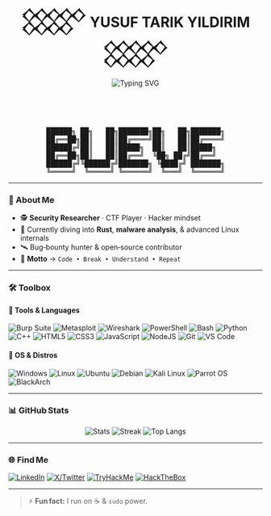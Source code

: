<!-- 𒐫 YUSUF TARIK YILDIRIM – GitHub Profile README -->
<h1 align="center">𒐫 YUSUF&nbsp;TARIK&nbsp;YILDIRIM 𒐫</h1>

<p align="center">
  <img src="https://readme-typing-svg.demolab.com?font=Fira+Code&weight=700&size=22&duration=3000&pause=500&color=00FF00&center=true&vCenter=true&multiline=true&width=500&lines=Cybersecurity+enthusiast;Reverse+engineer;Always+learning..." alt="Typing SVG" />
</p>

<br>
<br>
<br>
<!-- ASCII Art -->
<pre align="center">
██████╗ ██╗   ██╗███████╗██╗   ██╗███████╗
██╔══██╗██║   ██║██╔════╝██║   ██║██╔════╝
██████╔╝██║   ██║█████╗  ██║   ██║█████╗  
██╔══██╗██║   ██║██╔══╝  ╚██╗ ██╔╝██╔══╝  
██████╔╝╚██████╔╝███████╗ ╚████╔╝ ███████╗
╚═════╝  ╚═════╝ ╚══════╝  ╚═══╝  ╚══════╝
</pre>

---

### 🧠 About Me
- 🕵️ **Security Researcher** · CTF Player · Hacker mindset  
- 🧬 Currently diving into **Rust**, **malware analysis**, & advanced Linux internals  
- 🛰️ Bug‑bounty hunter & open‑source contributor  
- 🏴 **Motto** → `Code • Break • Understand • Repeat`

---

### 🛠️ Toolbox

#### 🧰 Tools & Languages

![Burp Suite](https://img.shields.io/badge/Burp%20Suite-ff5722?style=for-the-badge&logo=burpsuite&logoColor=white)
![Metasploit](https://img.shields.io/badge/Metasploit-3B4A6B?style=for-the-badge&logo=metasploit&logoColor=white)
![Wireshark](https://img.shields.io/badge/Wireshark-1679A7?style=for-the-badge&logo=wireshark&logoColor=white)
![PowerShell](https://img.shields.io/badge/PowerShell-012456?style=for-the-badge&logo=powershell&logoColor=white)
![Bash](https://img.shields.io/badge/Bash-121011?style=for-the-badge&logo=gnubash&logoColor=white)
![Python](https://img.shields.io/badge/Python-3670A0?style=for-the-badge&logo=python&logoColor=ffdd54)
![C++](https://img.shields.io/badge/C++-00599C?style=for-the-badge&logo=c%2b%2b&logoColor=white)
![HTML5](https://img.shields.io/badge/HTML5-E34F26?style=for-the-badge&logo=html5&logoColor=white)
![CSS3](https://img.shields.io/badge/CSS3-1572B6?style=for-the-badge&logo=css3&logoColor=white)
![JavaScript](https://img.shields.io/badge/JavaScript-F7DF1E?style=for-the-badge&logo=javascript&logoColor=black)
![NodeJS](https://img.shields.io/badge/Node.js-339933?style=for-the-badge&logo=nodedotjs&logoColor=white)
![Git](https://img.shields.io/badge/Git-F05032?style=for-the-badge&logo=git&logoColor=white)
![VS Code](https://img.shields.io/badge/VS%20Code-007ACC?style=for-the-badge&logo=visualstudiocode&logoColor=white)

#### 🐧 OS & Distros

![Windows](https://img.shields.io/badge/Windows-0078D6?style=for-the-badge&logo=windows&logoColor=white)
![Linux](https://img.shields.io/badge/Linux-FCC624?style=for-the-badge&logo=linux&logoColor=black)
![Ubuntu](https://img.shields.io/badge/Ubuntu-E95420?style=for-the-badge&logo=ubuntu&logoColor=white)
![Debian](https://img.shields.io/badge/Debian-A81D33?style=for-the-badge&logo=debian&logoColor=white)
![Kali Linux](https://img.shields.io/badge/Kali%20Linux-557C94?style=for-the-badge&logo=kalilinux&logoColor=white)
![Parrot OS](https://img.shields.io/badge/Parrot%20OS-008B8B?style=for-the-badge&logo=linux&logoColor=white)
![BlackArch](https://img.shields.io/badge/BlackArch-black?style=for-the-badge&logo=archlinux&logoColor=red)

---

### 📊 GitHub Stats

<p align="center">
  <img src="https://github-readme-stats.vercel.app/api?username=yusuftarik&theme=tokyonight&show_icons=true&hide_border=true" alt="Stats" />
  <img src="https://streak-stats.demolab.com?user=yusuftarik&theme=tokyonight&hide_border=true" alt="Streak" />
  <img src="https://github-readme-stats.vercel.app/api/top-langs/?username=yusuftarik&layout=compact&theme=tokyonight&hide_border=true" alt="Top Langs" />
</p>

---

### 🌐 Find Me

[![LinkedIn](https://img.shields.io/badge/LinkedIn-0A66C2?style=for-the-badge&logo=linkedin&logoColor=white)](https://linkedin.com/in/YOUR_LINK)
[![X/Twitter](https://img.shields.io/badge/X-000000?style=for-the-badge&logo=x&logoColor=white)](https://x.com/YOUR_HANDLE)
[![TryHackMe](https://img.shields.io/badge/TryHackMe-212C42?style=for-the-badge&logo=tryhackme&logoColor=red)](https://tryhackme.com/p/YOUR_PROFILE)
[![HackTheBox](https://img.shields.io/badge/HackTheBox-9dff00?style=for-the-badge&logo=hackthebox&logoColor=black)](https://app.hackthebox.com/profile/YOUR_ID)

---

> ⚡ **Fun fact:** I run on ☕ & `sudo` power.
